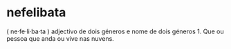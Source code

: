 # nefelibata
( ne·fe·li·ba·ta )  adjectivo de dois géneros e nome de dois géneros 1. Que ou pessoa que anda ou vive nas nuvens.
